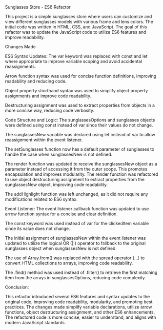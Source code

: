 Sunglasses Store - ES6 Refactor

This project is a simple sunglasses store where users can customize and view different sunglasses models with various frame and lens colors. The initial code was written in HTML, CSS, and JavaScript. The goal of this refactor was to update the JavaScript code to utilize ES6 features and improve readability.

Changes Made

ES6 Syntax Updates:
The var keyword was replaced with const and let where appropriate to improve variable scoping and avoid accidental reassignments.

Arrow function syntax was used for concise function definitions, improving readability and reducing code.

Object property shorthand syntax was used to simplify object property assignments and improve code readability.

Destructuring assignment was used to extract properties from objects in a more concise way, reducing code verbosity.

Code Structure and Logic:
The sunglassesOptions and sunglasses objects were defined using const instead of var since their values do not change.

The sunglassesNew variable was declared using let instead of var to allow reassignment within the event listener.

The setSunglasses function now has a default parameter of sunglasses to handle the case when sunglassesNew is not defined.

The render function was updated to receive the sunglassesNew object as a parameter instead of accessing it from the outer scope. This promotes encapsulation and improves modularity.
The render function was refactored to use object destructuring assignment to extract properties from the sunglassesNew object, improving code readability.

The addHighlight function was left unchanged, as it did not require any modifications related to ES6 syntax.

Event Listener:
The event listener callback function was updated to use arrow function syntax for a concise and clear definition.

The const keyword was used instead of var for the clickedItem variable since its value does not change.

The initial assignment of sunglassesNew within the event listener was updated to utilize the logical OR (||) operator to fallback to the original sunglasses object when sunglassesNew is not defined.

The use of Array.from() was replaced with the spread operator (...) to convert HTML collections to arrays, improving code readability.

The .find() method was used instead of .filter() to retrieve the first matching item from the arrays in sunglassesOptions, reducing code complexity.

Conclusion:

This refactor introduced several ES6 features and syntax updates to the original code, improving code readability, modularity, and promoting best practices. The changes made simplify variable declarations, utilize arrow functions, object destructuring assignment, and other ES6 enhancements. The refactored code is more concise, easier to understand, and aligns with modern JavaScript standards.
